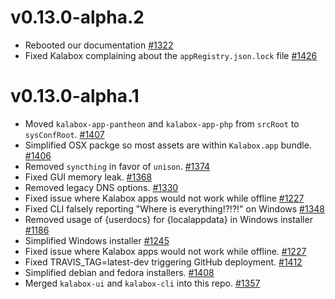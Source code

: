 v0.13.0-alpha.2
===============

* Rebooted our documentation [#1322](https://github.com/kalabox/kalabox/issues/1322)
* Fixed Kalabox complaining about the `appRegistry.json.lock` file [#1426](https://github.com/kalabox/kalabox/issues/1426)

v0.13.0-alpha.1
===============

* Moved `kalabox-app-pantheon` and `kalabox-app-php` from `srcRoot` to `sysConfRoot`. [#1407](https://github.com/kalabox/kalabox/issues/1407)
* Simplified OSX packge so most assets are within `Kalabox.app` bundle. [#1406](https://github.com/kalabox/kalabox/issues/1406)
* Removed `syncthing` in favor of `unison`. [#1374](https://github.com/kalabox/kalabox/issues/1374)
* Fixed GUI memory leak. [#1368](https://github.com/kalabox/kalabox/issues/1368)
* Removed legacy DNS options. [#1330](https://github.com/kalabox/kalabox/issues/1330)
* Fixed issue where Kalabox apps would not work while offline [#1227](https://github.com/kalabox/kalabox/issues/1227)
* Fixed CLI falsely reporting "Where is everything!?!?!" on Windows [#1348](https://github.com/kalabox/kalabox/issues/1348)
* Removed usage of {userdocs} for {localappdata} in Windows installer [#1186](https://github.com/kalabox/kalabox/issues/1186)
* Simplified Windows installer [#1245](https://github.com/kalabox/kalabox/issues/1245)
* Fixed issue where Kalabox apps would not work while offline. [#1227](https://github.com/kalabox/kalabox/issues/1227)
* Fixed TRAVIS_TAG=latest-dev triggering GitHub deployment. [#1412](https://github.com/kalabox/kalabox/issues/1412)
* Simplified debian and fedora installers. [#1408](https://github.com/kalabox/kalabox/issues/1408)
* Merged `kalabox-ui` and `kalabox-cli` into this repo. [#1357](https://github.com/kalabox/kalabox/issues/1357)

